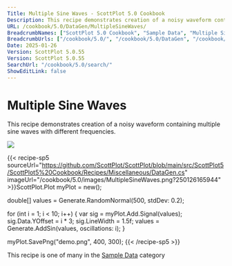 ```yaml
---
Title: Multiple Sine Waves - ScottPlot 5.0 Cookbook
Description: This recipe demonstrates creation of a noisy waveform containing multiple sine waves with different frequencies.
URL: /cookbook/5.0/DataGen/MultipleSineWaves/
BreadcrumbNames: ["ScottPlot 5.0 Cookbook", "Sample Data", "Multiple Sine Waves"]
BreadcrumbUrls: ["/cookbook/5.0/", "/cookbook/5.0/DataGen", "/cookbook/5.0/DataGen/MultipleSineWaves"]
Date: 2025-01-26
Version: ScottPlot 5.0.55
Version: ScottPlot 5.0.55
SearchUrl: "/cookbook/5.0/search/"
ShowEditLink: false
---
```



<div class='d-flex align-items-center mt-5'>
<h1 class='me-2 text-dark my-0 border-0'>Multiple Sine Waves</h1>
</div>

This recipe demonstrates creation of a noisy waveform containing multiple sine waves with different frequencies.

[![](/cookbook/5.0/images/MultipleSineWaves.png?250126165944)](/cookbook/5.0/images/MultipleSineWaves.png?250126165944)

{{< recipe-sp5 sourceUrl="https://github.com/ScottPlot/ScottPlot/blob/main/src/ScottPlot5/ScottPlot5%20Cookbook/Recipes/Miscellaneous/DataGen.cs" imageUrl="/cookbook/5.0/images/MultipleSineWaves.png?250126165944" >}}ScottPlot.Plot myPlot = new();

double[] values = Generate.RandomNormal(500, stdDev: 0.2);

for (int i = 1; i &lt; 10; i++)
{
    var sig = myPlot.Add.Signal(values);
    sig.Data.YOffset = i * 3;
    sig.LineWidth = 1.5f;
    values = Generate.AddSin(values, oscillations: i);
}

myPlot.SavePng("demo.png", 400, 300);
{{< /recipe-sp5 >}}

<div class='my-5 text-center'>This recipe is one of many in the <a href='/cookbook/5.0/DataGen'>Sample Data</a> category</div>


